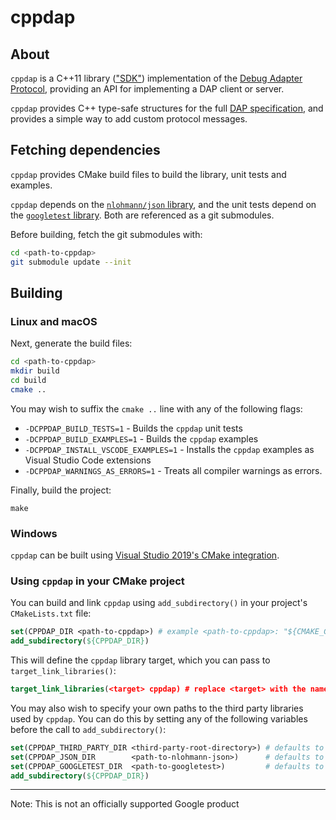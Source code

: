 # cppdap

## About

`cppdap` is a C++11 library (["SDK"](https://microsoft.github.io/debug-adapter-protocol/implementors/sdks/)) implementation of the [Debug Adapter Protocol](https://microsoft.github.io/debug-adapter-protocol/), providing an API for implementing a DAP client or server.

`cppdap` provides C++ type-safe structures for the full [DAP specification](https://microsoft.github.io/debug-adapter-protocol/specification), and provides a simple way to add custom protocol messages.

## Fetching dependencies

`cppdap` provides CMake build files to build the library, unit tests and examples.

`cppdap` depends on the [`nlohmann/json` library](https://github.com/nlohmann/json), and the unit tests depend on the [`googletest` library](https://github.com/google/googletest). Both are referenced as a git submodules.

Before building, fetch the git submodules with:

```bash
cd <path-to-cppdap>
git submodule update --init
```

## Building

### Linux and macOS

Next, generate the build files:

```bash
cd <path-to-cppdap>
mkdir build
cd build
cmake ..
```

You may wish to suffix the `cmake ..` line with any of the following flags:

* `-DCPPDAP_BUILD_TESTS=1` - Builds the `cppdap` unit tests
* `-DCPPDAP_BUILD_EXAMPLES=1` - Builds the `cppdap` examples
* `-DCPPDAP_INSTALL_VSCODE_EXAMPLES=1` - Installs the  `cppdap` examples as Visual Studio Code extensions
* `-DCPPDAP_WARNINGS_AS_ERRORS=1` - Treats all compiler warnings as errors.

Finally, build the project:

`make`

### Windows

`cppdap` can be built using [Visual Studio 2019's CMake integration](https://docs.microsoft.com/en-us/cpp/build/cmake-projects-in-visual-studio?view=vs-2019).


### Using `cppdap` in your CMake project

You can build and link `cppdap` using `add_subdirectory()` in your project's `CMakeLists.txt` file:
```cmake
set(CPPDAP_DIR <path-to-cppdap>) # example <path-to-cppdap>: "${CMAKE_CURRENT_SOURCE_DIR}/third_party/cppdap"
add_subdirectory(${CPPDAP_DIR})
```

This will define the `cppdap` library target, which you can pass to `target_link_libraries()`:

```cmake
target_link_libraries(<target> cppdap) # replace <target> with the name of your project's target
```

You may also wish to specify your own paths to the third party libraries used by `cppdap`.
You can do this by setting any of the following variables before the call to `add_subdirectory()`:

```cmake
set(CPPDAP_THIRD_PARTY_DIR <third-party-root-directory>) # defaults to ${CPPDAP_DIR}/third_party
set(CPPDAP_JSON_DIR        <path-to-nlohmann-json>)      # defaults to ${CPPDAP_THIRD_PARTY_DIR}/json
set(CPPDAP_GOOGLETEST_DIR  <path-to-googletest>)         # defaults to ${CPPDAP_THIRD_PARTY_DIR}/googletest
add_subdirectory(${CPPDAP_DIR})
```

---

Note: This is not an officially supported Google product

